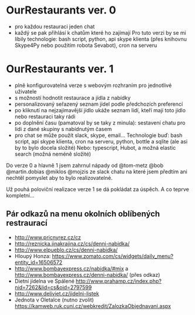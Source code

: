 # OurRestaurants ver. 0
- pro každou restauraci jeden chat 
- každý se pak přihlásí k chatům které ho zajímají
Pro tuto verzi by se mi líbily technologie:  bash script, python, api skype klienta (přes knihovnu Skype4Py nebo použitím robota Sevabot), cron na serveru

# OurRestaurants ver. 1
- plně konfigurovatelná verze s webovým rozhraním pro jednotlivé uživatele
- s možností hodnotit restaurace a jídla z nabídky
- personalizovaný seřazený seznam jídel podle předchozích preferencí
- po kliknutí na nejzajímavější jídlo ukáže seznam lidí, kteří mají toto jídlo nebo restauraci taky rádi
- po doplnění času (pamatoval by se taky z minula):
    sestavení chatu pro lidi z dané skupiny s nabídnutým časem
- pro chat se může použít slack, skype, email...
Technologie buď: bash script, api skype klienta, cron na serveru, python, bottle a sqlite (ale asi by to bylo docela složité)
Nebo:  typescript, Hubot, a možná elastic search (možná neméně složité)

Do verze 0 a hlavně 1 jsem zahrnul nápady od @tom-metz @bob @martin.dobias @miklos @mojzis ze slack chatu na které jsem předtím ani nechtěl pomyslet aby to bylo realizovatelné. 

Už pouhá poloviční realizace verze 1 se dá pokládat za úspěch. A co teprve kompletní...


## Pár odkazů na menu okolních oblíbených restraurací
- http://www.pricnyrez.cz/cz
- http://reznicka.jinakrajina.cz/cs/denni-nabidka/
- http://www.elpueblo.cz/cs/denni-nabidka/
- Hloupý Honza: https://www.zomato.com/cs/widgets/daily_menu?entity_id=16506572
- http://www.bombayexpress.cz/nabidka/#mix a http://www.bombayexpress.cz/denni-nabidka/ (přes odkaz)
- Dietní jídelna ve Spálené http://www.prahamp.cz/index.php?nid=7262&lid=cs&oid=2797599
- http://www.deliviet.cz/jidelni-listek
- Jednota v Oletalce (nutno zvolit) https://kamweb.ruk.cuni.cz/webkredit/ZalozkaObjednavani.aspx

